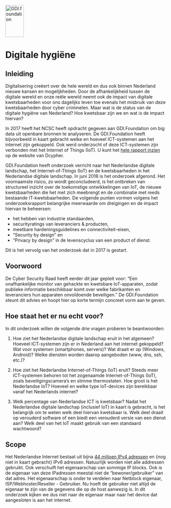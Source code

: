 <a href="/"><img src="https://gdi.foundation/img/logo.png" alt="GDI.foundation" width="58" height="100" border="0" /></a>

# Digitale hygiëne

## Inleiding
Digitalisering creëert over de hele wereld en dus ook binnen Nederland nieuwe kansen en mogelijkheden. Door de afhankelijkheid tussen de digitale wereld en onze reële wereld neemt ook de impact van digitale kwetsbaarheden voor ons dagelijks leven toe evenals het misbruik van deze kwetsbaarheden door cyber criminelen. Maar wat is de status van de digitale hygiëne van Nederland? Hoe kwetsbaar zijn we en wat is de impact hiervan?

In 2017 heeft het NCSC heeft opdracht gegeven aan GDI.Foundation om big data uit openbare bronnen te analyseren. 
De GDI.Foundation heeft bijvoorbeeld in kaart gebracht welke en hoeveel ICT-systemen aan het internet zijn gekoppeld. Ook werd onderzocht of deze ICT-systemen zijn verbonden met het Internet of Things (IoT). U kunt het [hele rapport inzien](https://www.dcypher.nl/sites/default/files/uploads/documents/Rapport%20_Digitale%20Hygiene%20Nederland%20-%20Juni%202018_.pdf) op de website van Dcypher.

GDI.Foundation heeft onderzoek verricht naar het Nederlandse digitale landschap, het Internet-of-Things (IoT) en de kwetsbaarheden in het Nederlandse digitale landschap. In juni 2018 is het onderzoek afgerond. Het voornaamste risico, zo wordt geconcludeerd, is het ontbreken van structureel inzicht over de toekomstige ontwikkelingen van IoT, de nieuwe kwetsbaarheden die het met zich meebrengt en de combinatie met reeds bestaande IT-kwetsbaarheden. De volgende punten vormen volgens het onderzoeksrapport belangrijke meerwaarde om dreigingen en de impact hiervan te beheersen:

- het hebben van industrie standaarden, 
- securityratings van leveranciers & producten, 
- meetbare hardeningsguidelines en connectiviteit-eisen,
- “Security by design” en 
- “Privacy by design” in de levenscyclus van een product of dienst.

Dit is het vervolg van het onderzoek dat in 2017 is gestart. 

## Voorwoord
De Cyber Security Raad heeft eerder dit jaar gepleit voor: “Een onafhankelijke monitor van gehackte en kwetsbare IoT-apparaten, zodat publieke informatie beschikbaar komt over welke fabrikanten en leveranciers hun apparaten onvoldoende beveiligen.” De GDI.Foundation steunt dit advies en hoopt hier op korte termijn concreet vorm aan te geven.

## Hoe staat het er nu echt voor?
In dit onderzoek willen de volgende drie vragen proberen te beantwoorden:

1. Hoe ziet het Nederlandse digitale landschap eruit in het algemeen?
Hoeveel ICT-systemen zijn er in Nederland aan het internet gekoppeld? Wat voor systemen (smartphones, servers)? Wat draait er op (Windows, Android)? Welke diensten worden daarop aangeboden (www, dns, ssh, etc.)?

2. Hoe ziet het Nederlandse Internet-of-Things (IoT) eruit?
Steeds meer ICT-systemen behoren tot het zogenaamde Internet-of-Things (IoT), zoals beveiligingscamera’s en slimme thermostaten. Hoe groot is het Nederlandse IoT? Hoeveel en welke type IoT-devices zijn bereikbaar vanaf het Nederlands internet?

3. Welk percentage van Nederlandse ICT is kwetsbaar?
Nadat het Nederlandse digitale landschap (inclusief IoT) in kaart is gebracht, is het belangrijk om te weten welk deel hiervan kwetsbaar is. Welk deel draait op verouderd software of een biedt een verouderd versie van een dienst aan? Welk deel van het IoT maakt gebruik van een standaard wachtwoord?

## Scope
Het Nederlandse Internet bestaat uit bijna [44 miljoen IPv4 adressen](https://docs.google.com/spreadsheets/d/1KlEocs50wZXzTr8stk9NcLht0PPbAbHk-cqlGZWE86U/edit?usp=sharing) en {nog niet in kaart gebracht} IPv6 adressen. Natuurlijk worden niet alle addressen gebruikt. Ook verschuift het eigenaarschap van sommige IP blocks. Ook is de eigenaar van deze IPadressen meestal niet de “bewoner/gebruiker” van dat adres. Het eigenaarschap is onder te verdelen naar Netblock eigenaar, ISP/Webhoster/Reseller -  Gebruiker.  Nu hoeft de gebruiker niet altijd de eigenaar te zijn van de gegevens die op de host aanwezig is. In dit onderzoek kijken we dus niet naar de eigenaar maar naar het device dat aangesloten is aan het internet.

